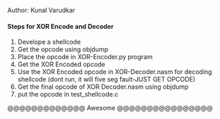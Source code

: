 Author: Kunal Varudkar
#### Steps for XOR Encode and Decoder ####

1) Develope a shellcode
2) Get the opcode using objdump
3) Place the opcode in XOR-Encoder.py program
4) Get the XOR Encoded opcode
5) Use the XOR Encoded opcode in XOR-Decoder.nasm for decoding shellcode (dont run, it will five seg fault-JUST GET OPCODE)
6) Get the final opcode of XOR Decoder.nasm using objdump
7) put the opcode in test_shellcode.c

 @@@@@@@@@@@@@        Awesome        @@@@@@@@@@@@@@@@

